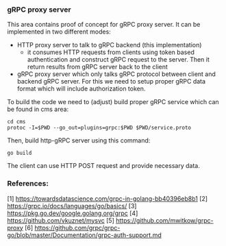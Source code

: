 ### gRPC proxy server
This area contains proof of concept for gRPC proxy server. It can be
implemented in two different modes:
- HTTP proxy server to talk to gRPC backend (this implementation)
  - it consumes HTTP requests from clients using token based authentication
  and construct gRPC request to the server. Then it return results from gRPC
  server back to the client
- gRPC proxy server which only talks gRPC protocol between client and backend
gRPC server. For this we need to setup proper gRPC data format which will
include authorization token.

To build the code we need to (adjust) build proper gRPC service which can be
found in cms area:
```
cd cms
protoc -I=$PWD --go_out=plugins=grpc:$PWD $PWD/service.proto
```
Then, build http-gRPC server using this command:
```
go build
```
The client can use HTTP POST request and provide necessary data.

### References:
[1] https://towardsdatascience.com/grpc-in-golang-bb40396eb8b1
[2] https://grpc.io/docs/languages/go/basics/
[3] https://pkg.go.dev/google.golang.org/grpc
[4] https://github.com/vkuznet/mysvc
[5] https://github.com/mwitkow/grpc-proxy
[6] https://github.com/grpc/grpc-go/blob/master/Documentation/grpc-auth-support.md
